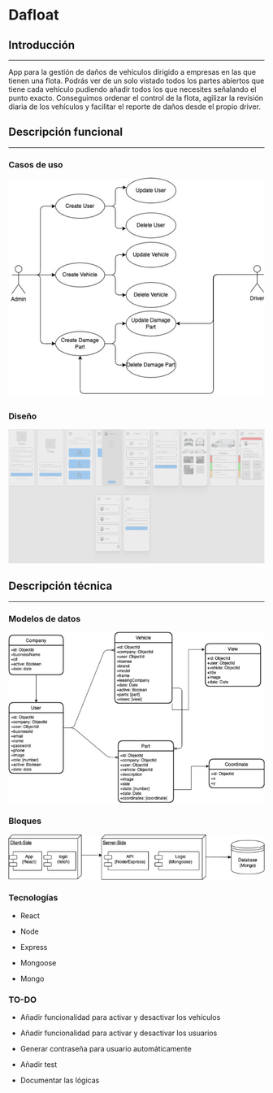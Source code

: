 # Dafloat

## Introducción
---
App para la gestión de daños de vehículos dirigido a empresas en las que tienen una flota. Podrás ver de un solo vistado todos los partes abiertos que tiene cada vehículo pudiendo añadir todos los que necesites señalando el punto exacto. Conseguimos ordenar el control de la flota, agilizar la revisión diaria de los vehículos y facilitar el reporte de daños desde el propio driver.



## Descripción funcional
---
### Casos de uso

![](doc/images/proyectofinal-casos-de-usos.jpg)

### Diseño

![](doc/images/proyecto-final-bootcamp.png)

## Descripción técnica
---

### Modelos de datos

![](doc/images/proyectofinal-modelos-de-datos.jpg)

### Bloques

![](doc/images/proyectofinal-bloques.jpg)

### Tecnologías

- React

- Node

- Express

- Mongoose

- Mongo

### TO-DO

- Añadir funcionalidad para activar y desactivar los vehículos

- Añadir funcionalidad para activar y desactivar los usuarios

- Generar contraseña para usuario automáticamente

- Añadir test

- Documentar las lógicas

